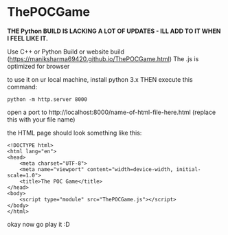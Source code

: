 # ThePOCGame

**THE Python BUILD IS LACKING A LOT OF UPDATES - ILL ADD TO IT WHEN I FEEL LIKE IT.**

Use C++ or Python Build
or website build (https://maniksharma69420.github.io/ThePOCGame.html)
The .js is optimized for browser

to use it on ur local machine,
install python 3.x
THEN execute this command:

```python -m http.server 8000```

open a port to http://localhost:8000/name-of-html-file-here.html (replace this with your file name)

the HTML page should look something like this:
```
<!DOCTYPE html>
<html lang="en">
<head>
    <meta charset="UTF-8">
    <meta name="viewport" content="width=device-width, initial-scale=1.0">
    <title>The POC Game</title>
</head>
<body>
    <script type="module" src="ThePOCGame.js"></script>
</body>
</html>
```

okay now go play it :D
